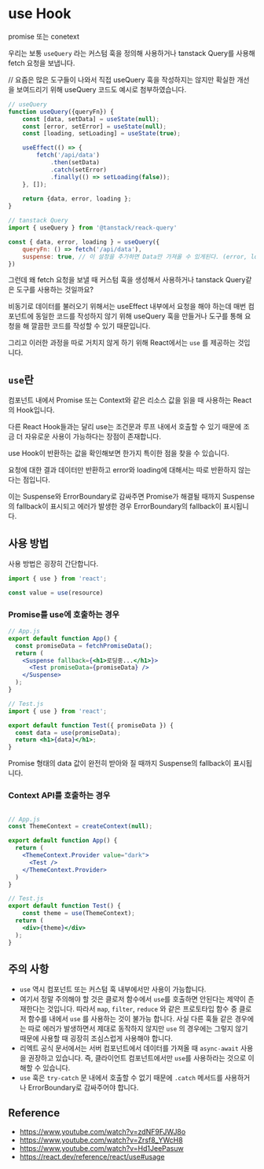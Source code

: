 # use Hook

promise 또는 conetext

우리는 보통 `useQuery` 라는 커스텀 훅을 정의해 사용하거나 tanstack Query를 사용해  fetch 요청을 보냅니다.

// 요즘은 많은 도구들이 나와서 직접 useQuery 훅을 작성하지는 않지만 확실한 개선을 보여드리기 위해 useQuery 코드도 예시로 첨부하였습니다.

```jsx
// useQuery
function useQuery({queryFn}) {
	const [data, setData] = useState(null);
	const [error, setError] = useState(null);
	const [loading, setLoading] = useState(true);

	useEffect(() => {
		fetch('/api/data')
			.then(setData)
			.catch(setError)
			.finally(() => setLoading(false));
	}, []);
	
	return {data, error, loading };
}

// tanstack Query
import { useQuery } from '@tanstack/reack-query'

const { data, error, loading } = useQuery({
	queryFn: () => fetch('/api/data'),
	suspense: true, // 이 설정을 추가하면 Data만 가져올 수 있게된다. (error, loading 처리 X)
})
```

그런데 왜 fetch 요청을 보낼 때 커스텀 훅을 생성해서 사용하거나 tanstack Query같은 도구를 사용하는 것일까요?

비동기로 데이터를 불러오기 위해서는 useEffect 내부에서 요청을 해야 하는데 매번 컴포넌트에 동일한 코드를 작성하지 않기 위해 useQuery 훅을 만들거나 도구를 통해 요청을 해 깔끔한 코드를 작성할 수 있기 때문입니다.

그리고 이러한 과정을 따로 거치지 않게 하기 위해 React에서는 `use` 를 제공하는 것입니다.


## `use`란

컴포넌트 내에서  Promise 또는 Context와 같은 리소스 값을 읽을 때 사용하는 React의 Hook입니다.

다른 React Hook들과는 달리 use는 조건문과 루프 내에서 호출할 수 있기 때문에 조금 더 자유로운 사용이 가능하다는 장점이 존재합니다.

use Hook이 반환하는 값을 확인해보면 한가지 특이한 점을 찾을 수 있습니다.

요청에 대한 결과 데이터만 반환하고 error와 loading에 대해서는 따로 반환하지 않는다는 점입니다.

이는 Suspense와 ErrorBoundary로 감싸주면 Promise가 해결될 때까지 Suspense의 fallback이 표시되고 에러가 발생한 경우 ErrorBoundary의 fallback이 표시됩니다.

## 사용 방법

사용 방법은 굉장히 간단합니다.

```jsx
import { use } from 'react';

const value = use(resource)
```

### Promise를 use에 호출하는 경우

```jsx
// App.js
export default function App() {
  const promiseData = fetchPromiseData();
  return (
    <Suspense fallback={<h1>로딩중...</h1>}>
      <Test promiseData={promiseData} />
    </Suspense>
  );
}

// Test.js
import { use } from 'react';

export default function Test({ promiseData }) {
  const data = use(promiseData);
  return <h1>{data}</h1>;
}
```

Promise 형태의 data 값이 완전히 받아와 질 때까지 Suspense의 fallback이 표시됩니다.

### Context API를 호출하는 경우

```jsx

// App.js
const ThemeContext = createContext(null);

export default function App() {
  return (
    <ThemeContext.Provider value="dark">
      <Test />
    </ThemeContext.Provider>
  )
}

// Test.js
export default function Test() {
	const theme = use(ThemeContext);
  return (
    <div>{theme}</div>
  );
}
```

## 주의 사항

- `use` 역시 컴포넌트 또는 커스텀 훅 내부에서만 사용이 가능합니다.
- 여기서 정말 주의해야 할 것은 클로저 함수에서 `use`를 호출하면 안된다는 제약이 존재한다는 것입니다. 따라서 `map`, `filter`, `reduce` 와 같은 프로토타입 함수 중 클로저 함수를 내에서 `use` 를 사용하는 것이 불가능 합니다. 사실 다른 훅들 같은 경우에는 따로 에러가 발생하면서 제대로 동작하지 않지만 `use` 의 경우에는 그렇지 않기 때문에 사용할 때 굉장히 조심스럽게 사용해야 합니다.
- 리엑트 공식 문서에서는 서버 컴포넌트에서 데이터를 가져올 때 `async-await` 사용을 권장하고 있습니다. 즉, 클라이언트 컴포넌트에서만 `use`를 사용하라는 것으로 이해할 수 있습니다.
- `use` 훅은 `try-catch` 문 내에서 호출할 수 없기 때문에 `.catch` 메서드를 사용하거나 ErrorBoundary로 감싸주어야 합니다.


## Reference
- https://www.youtube.com/watch?v=zdNF9FJWJ8o
- https://www.youtube.com/watch?v=Zrsf8_YWcH8
- https://www.youtube.com/watch?v=Hd1JeePasuw
- https://react.dev/reference/react/use#usage
